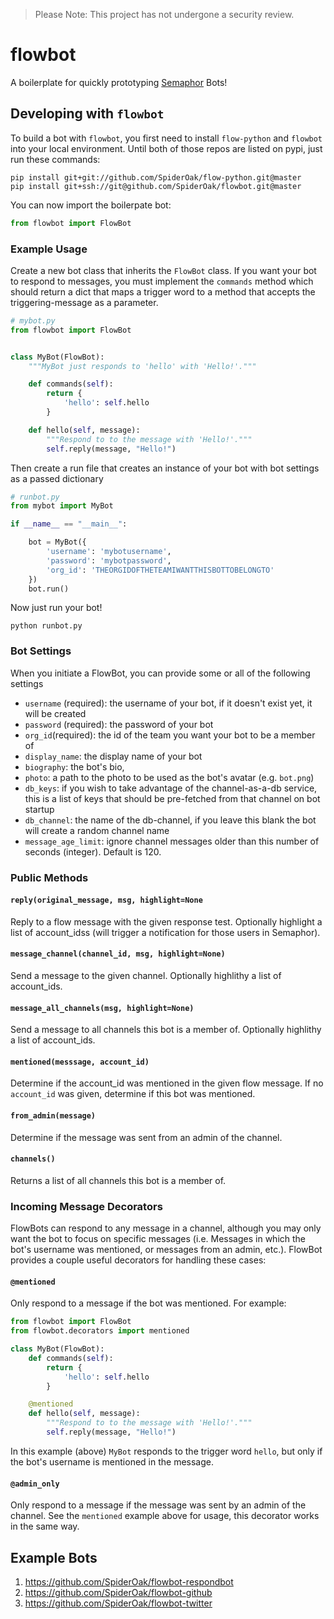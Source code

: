 > Please Note: This project has not undergone a security review.

# flowbot
A boilerplate for quickly prototyping [Semaphor](https://spideroak.com/solutions/semaphor) Bots!

## Developing with `flowbot`
To build a bot with `flowbot`, you first need to install `flow-python` and `flowbot` into your local environment. Until both of those repos are listed on pypi, just run these commands:

```
pip install git+git://github.com/SpiderOak/flow-python.git@master
pip install git+ssh://git@github.com/SpiderOak/flowbot.git@master
```

You can now import the boilerpate bot:

```python
from flowbot import FlowBot
```

### Example Usage
Create a new bot class that inherits the `FlowBot` class. If you want your bot to respond to messages, you must implement the `commands` method which should return a dict that maps a trigger word to a method that accepts the triggering-message as a parameter. 

```python
# mybot.py
from flowbot import FlowBot


class MyBot(FlowBot):
    """MyBot just responds to 'hello' with 'Hello!'."""

    def commands(self):
        return {
            'hello': self.hello
        }

    def hello(self, message):
        """Respond to to the message with 'Hello!'."""
        self.reply(message, "Hello!")
```

Then create a run file that creates an instance of your bot with bot settings as a passed dictionary

```python
# runbot.py
from mybot import MyBot

if __name__ == "__main__":

    bot = MyBot({
        'username': 'mybotusername',
        'password': 'mybotpassword',
        'org_id': 'THEORGIDOFTHETEAMIWANTTHISBOTTOBELONGTO'
    })
    bot.run()
```

Now just run your bot!

```
python runbot.py
```

### Bot Settings
When you initiate a FlowBot, you can provide some or all of the following settings

- `username` (required): the username of your bot, if it doesn't exist yet, it will be created
- `password` (required): the password of your bot
- `org_id`(required): the id of the team you want your bot to be a member of
- `display_name`: the display name of your bot
- `biography`: the bot's bio,
- `photo`: a path to the photo to be used as the bot's avatar (e.g. `bot.png`)
- `db_keys`: if you wish to take advantage of the channel-as-a-db service, this is a list of keys that should be pre-fetched from that channel on bot startup
- `db_channel`: the name of the db-channel, if you leave this blank the bot will create a random channel name
- `message_age_limit`: ignore channel messages older than this number of seconds (integer). Default is 120.


### Public Methods

#### `reply(original_message, msg, highlight=None`
Reply to a flow message with the given response test. Optionally highlight a list of account_idss (will trigger a notification for those users in Semaphor).

#### `message_channel(channel_id, msg, highlight=None)`
Send a message to the given channel. Optionally highlithy a list of account_ids.


#### `message_all_channels(msg, highlight=None)`
Send a message to all channels this bot is a member of. Optionally highlithy a list of account_ids.

#### `mentioned(messsage, account_id)`
Determine if the account_id was mentioned in the given flow message. If no `account_id` was given, determine if this bot was mentioned.

#### `from_admin(message)`
Determine if the message was sent from an admin of the channel.

#### `channels()`
Returns a list of all channels this bot is a member of.

### Incoming Message Decorators
FlowBots can respond to any message in a channel, although you may only want the bot to focus on specific messages (i.e. Messages in which the bot's username was mentioned, or messages from an admin, etc.). FlowBot provides a couple useful decorators for handling these cases:

#### `@mentioned`
Only respond to a message if the bot was mentioned. For example:

```python
from flowbot import FlowBot
from flowbot.decorators import mentioned

class MyBot(FlowBot):
    def commands(self):
        return {
            'hello': self.hello
        }

    @mentioned
    def hello(self, message):
        """Respond to to the message with 'Hello!'."""
        self.reply(message, "Hello!")
```

In this example (above) `MyBot` responds to the trigger word `hello`, but only if the bot's username is mentioned in the message.

#### `@admin_only`
Only respond to a message if the message was sent by an admin of the channel. See the `mentioned` example above for usage, this decorator works in the same way.



## Example Bots
1. https://github.com/SpiderOak/flowbot-respondbot
2. https://github.com/SpiderOak/flowbot-github
3. https://github.com/SpiderOak/flowbot-twitter